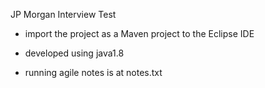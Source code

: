 JP Morgan Interview Test

- import the project as a Maven project to the Eclipse IDE
- developed using java1.8

- running agile notes is at notes.txt